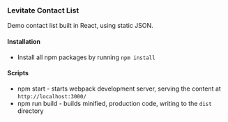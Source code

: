 ### Levitate Contact List

Demo contact list built in React, using static JSON.

#### Installation

* Install all npm packages by running `npm install`


#### Scripts

* npm start - starts webpack development server, serving the content at `http://localhost:3000/`
* npm run build - builds minified, production code, writing to the `dist` directory